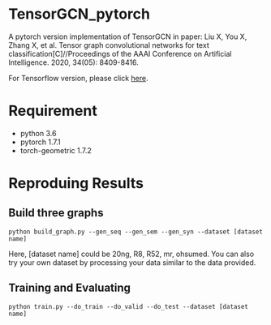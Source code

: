 # TensorGCN_pytorch
A pytorch version implementation of TensorGCN in paper:
Liu X, You X, Zhang X, et al. Tensor graph convolutional networks for text classification[C]//Proceedings of the AAAI Conference on Artificial Intelligence. 2020, 34(05): 8409-8416.

For Tensorflow version, please click [here](https://github.com/THUMLP/TensorGCN).
# Requirement
+ python 3.6
+ pytorch 1.7.1
+ torch-geometric 1.7.2
# Reproduing Results
## Build three graphs

`python build_graph.py --gen_seq --gen_sem --gen_syn --dataset [dataset name]`

Here, [dataset name] could be 20ng, R8, R52, mr, ohsumed. You can also try your own dataset by processing your data similar to the data provided.
## Training and Evaluating

`python train.py --do_train --do_valid --do_test --dataset [dataset name]`
